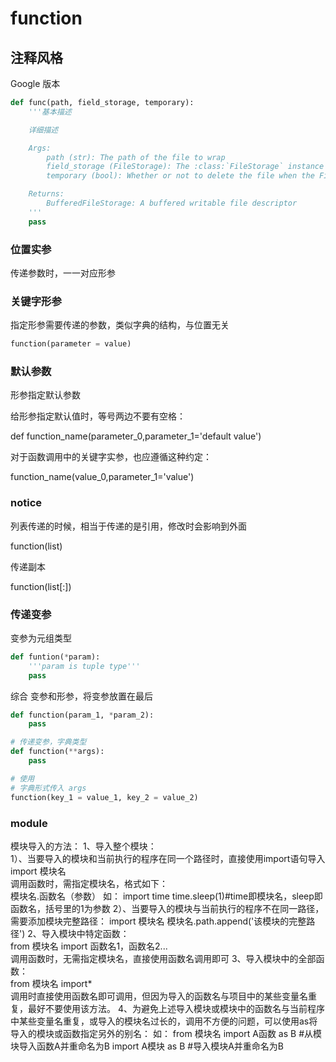 

# function

## 注释风格

Google 版本

```python
def func(path, field_storage, temporary):
    '''基本描述

    详细描述

    Args:
        path (str): The path of the file to wrap
        field_storage (FileStorage): The :class:`FileStorage` instance to wrap
        temporary (bool): Whether or not to delete the file when the File instance is destructed

    Returns:
        BufferedFileStorage: A buffered writable file descriptor
    '''
    pass
```


### 位置实参

传递参数时，一一对应形参


### 关键字形参

指定形参需要传递的参数，类似字典的结构，与位置无关

```python
function(parameter = value)
```

### 默认参数

形参指定默认参数

给形参指定默认值时，等号两边不要有空格：

def function_name(parameter_0,parameter_1='default value')

对于函数调用中的关键字实参，也应遵循这种约定：

function_name(value_0,parameter_1='value')

### notice

列表传递的时候，相当于传递的是引用，修改时会影响到外面

function(list)

传递副本

function(list[:])

### 传递变参

变参为元组类型

```python
def funtion(*param): 
    '''param is tuple type'''
    pass
```

综合 变参和形参，将变参放置在最后

```python
def function(param_1, *param_2):
    pass

# 传递变参，字典类型
def function(**args):
    pass

# 使用
# 字典形式传入 args
function(key_1 = value_1, key_2 = value_2)
```

### module

模块导入的方法：
1、导入整个模块：  
    1）、当要导入的模块和当前执行的程序在同一个路径时，直接使用import语句导入
        import 模块名      
        调用函数时，需指定模块名，格式如下：       
        模块名.函数名（参数）
        如：
            import time
            time.sleep(1)#time即模块名，sleep即函数名，括号里的1为参数
    2）、当要导入的模块与当前执行的程序不在同一路径，需要添加模块完整路径：
        import 模块名
        模块名.path.append('该模块的完整路径')
2、导入模块中特定函数：       
    from 模块名 import 函数名1，函数名2...        
    调用函数时，无需指定模块名，直接使用函数名调用即可
3、导入模块中的全部函数：      
    from 模块名 import*        
    调用时直接使用函数名即可调用，但因为导入的函数名与项目中的某些变量名重复，最好不要使用该方法。
4、为避免上述导入模块或模块中的函数名与当前程序中某些变量名重复，或导入的模块名过长的，调用不方便的问题，可以使用as将导入的模块或函数指定另外的别名：
    如：
        from 模块名 import A函数 as B #从模块导入函数A并重命名为B
        import A模块 as B #导入模块A并重命名为B


